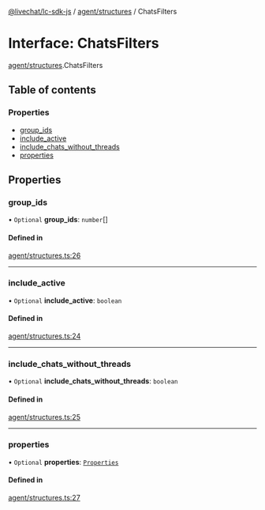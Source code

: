 [@livechat/lc-sdk-js](../README.md) / [agent/structures](../modules/agent_structures.md) / ChatsFilters

# Interface: ChatsFilters

[agent/structures](../modules/agent_structures.md).ChatsFilters

## Table of contents

### Properties

- [group\_ids](agent_structures.ChatsFilters.md#group_ids)
- [include\_active](agent_structures.ChatsFilters.md#include_active)
- [include\_chats\_without\_threads](agent_structures.ChatsFilters.md#include_chats_without_threads)
- [properties](agent_structures.ChatsFilters.md#properties)

## Properties

### group\_ids

• `Optional` **group\_ids**: `number`[]

#### Defined in

[agent/structures.ts:26](https://github.com/livechat/lc-sdk-js/blob/7431f2f/src/agent/structures.ts#L26)

___

### include\_active

• `Optional` **include\_active**: `boolean`

#### Defined in

[agent/structures.ts:24](https://github.com/livechat/lc-sdk-js/blob/7431f2f/src/agent/structures.ts#L24)

___

### include\_chats\_without\_threads

• `Optional` **include\_chats\_without\_threads**: `boolean`

#### Defined in

[agent/structures.ts:25](https://github.com/livechat/lc-sdk-js/blob/7431f2f/src/agent/structures.ts#L25)

___

### properties

• `Optional` **properties**: [`Properties`](objects.Properties.md)

#### Defined in

[agent/structures.ts:27](https://github.com/livechat/lc-sdk-js/blob/7431f2f/src/agent/structures.ts#L27)
